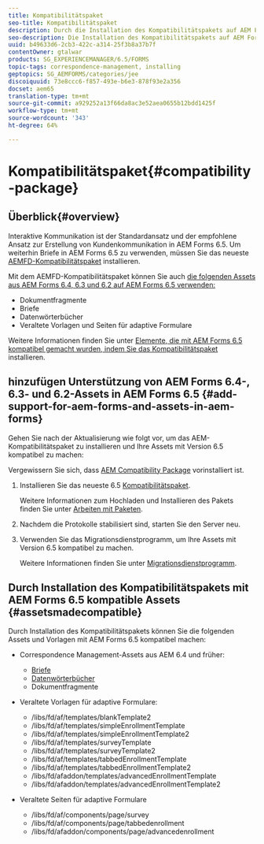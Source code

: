 ```yaml
---
title: Kompatibilitätspaket
seo-title: Kompatibilitätspaket
description: Durch die Installation des Kompatibilitätspakets auf AEM Forms 6.5 können Sie die Correspondence Management-Assets von AEM Forms 6.4 und früheren Versionen sowie nicht mehr unterstützte Vorlagen und Seiten für adaptive Formulare verwenden
seo-description: Die Installation des Kompatibilitätspakets auf AEM Forms 6.4 ermöglicht es Ihnen, die Correspondence Management-Assets aus AEM Forms 6.4 sowie veraltete Vorlagen und Seiten für adaptive Formulare zu verwenden.
uuid: b49633d6-2cb3-422c-a314-25f3b8a37b7f
contentOwner: gtalwar
products: SG_EXPERIENCEMANAGER/6.5/FORMS
topic-tags: correspondence-management, installing
geptopics: SG_AEMFORMS/categories/jee
discoiquuid: 73e8ccc6-f857-493e-b6e3-878f93e2a356
docset: aem65
translation-type: tm+mt
source-git-commit: a929252a13f66da8ac3e52aea0655b12bdd1425f
workflow-type: tm+mt
source-wordcount: '343'
ht-degree: 64%

---
```



# Kompatibilitätspaket{#compatibility-package}

## Überblick{#overview}

Interaktive Kommunikation ist der Standardansatz und der empfohlene Ansatz zur Erstellung von Kundenkommunikation in AEM Forms 6.5. Um weiterhin Briefe in AEM Forms 6.5 zu verwenden, müssen Sie das neueste [AEMFD-Kompatibilitätspaket](https://helpx.adobe.com/aem-forms/kb/aem-forms-releases.html) installieren.

Mit dem AEMFD-Kompatibilitätspaket können Sie auch [die folgenden Assets aus AEM Forms 6.4, 6.3 und 6.2 auf AEM Forms 6.5 verwenden:](../../forms/using/compatibility-package.md#add-support-for-aem-forms-and-assets-in-aem-forms)

* Dokumentfragmente
* Briefe
* Datenwörterbücher
* Veraltete Vorlagen und Seiten für adaptive Formulare

Weitere Informationen finden Sie unter [Elemente, die mit AEM Forms 6.5 kompatibel gemacht wurden, indem Sie das Kompatibilitätspaket](../../forms/using/compatibility-package.md#assetsmadecompatible) installieren.

## hinzufügen Unterstützung von AEM Forms 6.4-, 6.3- und 6.2-Assets in AEM Forms 6.5 {#add-support-for-aem-forms-and-assets-in-aem-forms}

Gehen Sie nach der Aktualisierung wie folgt vor, um das AEM-Kompatibilitätspaket zu installieren und Ihre Assets mit Version 6.5 kompatibel zu machen:

Vergewissern Sie sich, dass [AEM Compatibility Package](https://helpx.adobe.com/aem-forms/kb/aem-forms-releases.html) vorinstalliert ist.

1. Installieren Sie das neueste 6.5 [Kompatibilitätspaket](https://helpx.adobe.com/aem-forms/kb/aem-forms-releases.html).

   Weitere Informationen zum Hochladen und Installieren des Pakets finden Sie unter [Arbeiten mit Paketen](/help/sites-administering/package-manager.md).

1. Nachdem die Protokolle stabilisiert sind, starten Sie den Server neu.
1. Verwenden Sie das Migrationsdienstprogramm, um Ihre Assets mit Version 6.5 kompatibel zu machen.

   Weitere Informationen finden Sie unter [Migrationsdienstprogramm](../../forms/using/migration-utility.md).

## Durch Installation des Kompatibilitätspakets mit AEM Forms 6.5 kompatible Assets {#assetsmadecompatible}

Durch Installation des Kompatibilitätspakets können Sie die folgenden Assets und Vorlagen mit AEM Forms 6.5 kompatibel machen:

* Correspondence Management-Assets aus AEM 6.4 und früher:

   * [Briefe](../../forms/using/create-letter.md)
   * [Datenwörterbücher](/help/forms/using/data-dictionary.md)
   * Dokumentfragmente

* Veraltete Vorlagen für adaptive Formulare:

   * /libs/fd/af/templates/blankTemplate2
   * /libs/fd/af/templates/simpleEnrollmentTemplate
   * /libs/fd/af/templates/simpleEnrollmentTemplate2
   * /libs/fd/af/templates/surveyTemplate
   * /libs/fd/af/templates/surveyTemplate2
   * /libs/fd/af/templates/tabbedEnrollmentTemplate
   * /libs/fd/af/templates/tabbedEnrollmentTemplate2
   * /libs/fd/afaddon/templates/advancedEnrollmentTemplate
   * /libs/fd/afaddon/templates/advancedEnrollmentTemplate2

* Veraltete Seiten für adaptive Formulare

   * /libs/fd/af/components/page/survey
   * /libs/fd/af/components/page/tabbedenrollment
   * /libs/fd/afaddon/components/page/advancedenrollment

